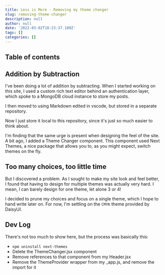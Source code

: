 ```yaml
---
title: Less is More - Removing my theme changer
slug: removing-theme-changer
description: null
author: null
date: '2022-03-02T18:23:37.180Z'
tags: []
categories: []
---
```


## Table of contents

## Addition by Subtraction

I've been doing a lot of addition by subtracting. When I started working on this site, I used a custom rich text editor behind an authentication layer, which spoke to a MongoDB cloud instance to store my posts.

I then moved to using Markdown edited in vscode, but stored in a separate repository.

Now I just store it local to this repository, since it's just so much easier to think about.

I'm finding that the same urge is present when designing the feel of the site. A bit ago, I added a Theme Changer component. This component used Next Themes, a nice package that allows you to, as you might expect, switch themes on the fly.

## Too many choices, too little time

But I discovered a problem. As I sought to make my site look and feel better, I found that having to design for multiple themes was actually very hard. I mean, I can barely design for one theme, let alone 3 or 4!

I decided to prune my choices and focus on a single theme, which I hope to hand write later on. For now, I'm settling on the `CMYK` theme provided by DaisyUI.

## Dev Log

There's not too much to show here, but the process was basically this:

- `npm uninstall next-themes`
- Delete the ThemeChanger.jsx component
- Remove references to that component from my Header.jsx
- Remove the ThemeProvider wrapper from my _app.js, and remove the import for it
